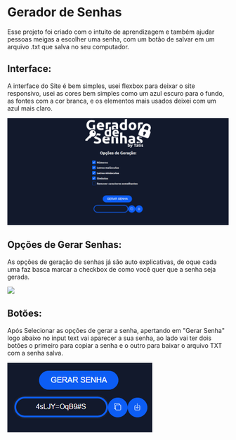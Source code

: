 # Gerador de Senhas
Esse projeto foi criado com o intuito de aprendizagem e também ajudar pessoas meigas a escolher uma senha, com um botão de salvar em um arquivo .txt que salva no seu computador.

## Interface:
A interface do Site é bem simples, usei flexbox para deixar o site responsivo, usei as cores bem simples como um azul escuro para o fundo, as fontes com a cor branca, e os elementos mais usados deixei com um azul mais claro.

<img src="/cT99fHoN2LAJ/5oA4Il9riGyq.png"/>

## Opções de Gerar Senhas:
As opções de geração de senhas já são auto explicativas, de oque cada uma faz basca marcar a checkbox de como você quer que a senha seja gerada.

<img src="/cT99fHoN2LAJ/4sLJY=OqB9#S.png"/>

## Botões:
Após Selecionar as opções de gerar a senha, apertando em "Gerar Senha" logo abaixo no input text vai aparecer a sua senha, ao lado vai ter dois  botões o primeiro para copiar a senha e o outro para baixar o arquivo TXT com a senha salva.

<img src="/cT99fHoN2LAJ/H2EfK5DuwNCx.png"/>
